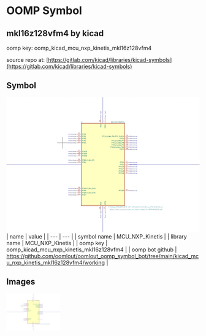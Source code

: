 # OOMP Symbol  
## mkl16z128vfm4  by kicad  
  
oomp key: oomp_kicad_mcu_nxp_kinetis_mkl16z128vfm4  
  
source repo at: [https://gitlab.com/kicad/libraries/kicad-symbols](https://gitlab.com/kicad/libraries/kicad-symbols)  
## Symbol  
  
[![working.png](working_600.png)](working.png)  
| name | value | 
| --- | --- | 
| symbol name | MCU_NXP_Kinetis | 
| library name | MCU_NXP_Kinetis | 
| oomp key | oomp_kicad_mcu_nxp_kinetis_mkl16z128vfm4 | 
| oomp bot github | https://github.com/oomlout/oomlout_oomp_symbol_bot/tree/main/kicad_mcu_nxp_kinetis_mkl16z128vfm4/working | 
## Images  
  
[![working.png](working_140.png)](working.png)  
